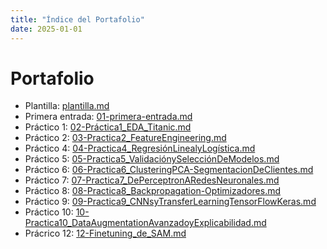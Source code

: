 ```yaml
---
title: "Índice del Portafolio"
date: 2025-01-01
---
```


# Portafolio



- Plantilla: [plantilla.md](plantilla.md)
- Primera entrada: [01-primera-entrada.md](01-primera-entrada.md)
- Práctico 1: [02-Práctica1_EDA_Titanic.md](02-Práctica1_EDA_Titanic.md)
- Práctico 2: [03-Practica2_FeatureEngineering.md](03-Practica2_FeatureEngineering.md)
- Práctico 4: [04-Practica4_RegresiónLinealyLogística.md](04-Practica4_RegresionLinealyLogistica.md)
- Práctico 5: [05-Practica5_ValidaciónySelecciónDeModelos.md](05-Practica5_ValidaciónySelecciónDeModelos.md)
- Práctico 6: [06-Practica6_ClusteringPCA-SegmentacionDeClientes.md](06-Practica6_ClusteringPCA-SegmentacionDeClientes.md)
- Práctico 7: [07-Practica7_DePerceptronARedesNeuronales.md](07-Practica7_DePerceptronARedesNeuronales.md)
- Práctico 8: [08-Practica8_Backpropagation-Optimizadores.md](08-Practica8_Backpropagation-Optimizadores.md)
- Práctico 9: [09-Practica9_CNNsyTransferLearningTensorFlowKeras.md](09-Practica9_CNNsyTransferLearningTensorFlowKeras.md)
- Práctico 10: [10-Practica10_DataAugmentationAvanzadoyExplicabilidad.md](10-Practica10_DataAugmentationAvanzadoyExplicabilidad.md)
- Prácrico 12: [12-Finetuning_de_SAM.md](12-Finetuning_de_SAM.md)

